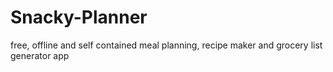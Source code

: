 # Snacky-Planner
free, offline and self contained meal planning, recipe maker and grocery list generator app
